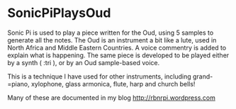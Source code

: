 SonicPiPlaysOud
===============

Sonic Pi is used to play a piece written for the Oud, using 5 samples to generate all the notes.
The Oud is an instrument a bit like a lute, used in North Africa and Middle Eastern Countries.
A voice commentry is added to explain what is happening. The same piece is developed to be played
either by a synth ( :tri ), or by an Oud sample-based voice.

This is a technique I have used for other instruments, including grand-=piano, xylophone, glass armonica,
flute, harp and church bells!

Many of these are documented in my blog http://rbnrpi.wordpress.com
